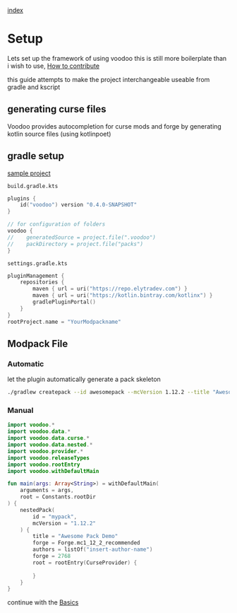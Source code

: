 [index](../../)

# Setup

Lets set up the framework of using voodoo
this is still more boilerplate than i wish to use, [How to contribute](/#how-to-contribute)

this guide attempts to make the project interchangeable useable from gradle and kscript

## generating curse files

Voodoo provides autocompletion for curse mods and forge by generating kotlin source files (using kotlinpoet)

<!--
using kscript:  
`init.kt`
```kotlin
#!/usr/bin/env kscript
@file:DependsOnMaven("moe.nikky.voodoo-rewrite:dsl:0.4.0-174")
@file:DependsOnMaven("ch.qos.logback:logback-classic:1.3.0-alpha4") //seems that i need a explicit dependency on this.. yet another bugreport
@file:MavenRepository("kotlinx","https://kotlin.bintray.com/kotlinx" )
@file:MavenRepository("elytradev", "https://repo.elytradev.com")
@file:KotlinOpts("-J-Xmx5g")
@file:KotlinOpts("-J-server")

import voodoo.poet
import java.io.File

//TODO: figure out how to use File relative to script location
fun main(args: Array<String>) = cursePoet(root = File(".gen")) 
```
-->

## gradle setup

[sample project](https://github.com/NikkyAI/VoodooSamples)

`build.gradle.kts`
```kotlin
plugins {
    id("voodoo") version "0.4.0-SNAPSHOT"
}

// for configuration of folders
voodoo {
//    generatedSource = project.file(".voodoo")
//    packDirectory = project.file("packs")
}
```

`settings.gradle.kts`
```kotlin
pluginManagement {
    repositories {
        maven { url = uri("https://repo.elytradev.com") }
        maven { url = uri("https://kotlin.bintray.com/kotlinx") }
        gradlePluginPortal()
    }
}
rootProject.name = "YourModpackname"
```

<!--
[build.gradle.kts](build.gradle.kts)  
[settings.gradle.kts](build.gradle.kts)  
[gradle.properties](gradle.properties)  
-->

## Modpack File

### Automatic

let the plugin automatically generate a pack skeleton
```bash
./gradlew createpack --id awesomepack --mcVersion 1.12.2 --title "Awesome Pack Demo"
```

### Manual

```kotlin
import voodoo.*
import voodoo.data.*
import voodoo.data.curse.*
import voodoo.data.nested.*
import voodoo.provider.*
import voodoo.releaseTypes
import voodoo.rootEntry
import voodoo.withDefaultMain

fun main(args: Array<String>) = withDefaultMain(
    arguments = args,
    root = Constants.rootDir
) {
    nestedPack(
        id = "mypack",
        mcVersion = "1.12.2"
    ) {
        title = "Awesome Pack Demo"
        forge = Forge.mc1_12_2_recommended
        authors = listOf("insert-author-name")
        forge = 2768
        root = rootEntry(CurseProvider) {
        
        }
    }
}
```

continue with the [Basics](../basics)